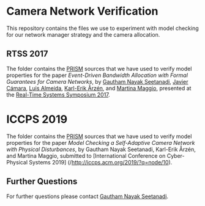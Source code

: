 # Camera Network Verification

This repository contains the files we use to experiment with model
checking for our network manager strategy and the camera allocation.

## RTSS 2017

The folder contains the [PRISM](http://www.prismmodelchecker.org/) sources that we have used to verify model properties for the paper _Event-Driven Bandwidth Allocation with Formal Guarantees for Camera Networks_, by [Gautham Nayak Seetanadi](http://www.control.lth.se/Staff/GauthamNayakSeetanadi.html), [Javier Cámara](http://javicamara.com/), [Luis Almeida](https://web.fe.up.pt/~lda/), [Karl-Erik Årzén](http://www.control.lth.se/Staff/KarlErikArzen.html), and [Martina Maggio](http://www.martinamaggio.com), presented at the
[Real-Time Systems Symposium 2017](http://2017.rtss.org/program/).

# ICCPS 2019

The folder contains the [PRISM](http://www.prismmodelchecker.org/)
sources that we have used to verify model properties for the paper
_Model Checking a Self-Adaptive Camera Network with Physical Disturbances_,
by Gautham Nayak Seetanadi, Karl-Erik Årzén, and Martina Maggio, submitted to
[International Conference on Cyber-Physical Systems 2019]
(/http://iccps.acm.org/2019/?q=node/10).

## Further Questions

For further questions please contact [Gautham Nayak Seetanadi](mailto:gautham.nayak_seetanadi@control.lth.se).
